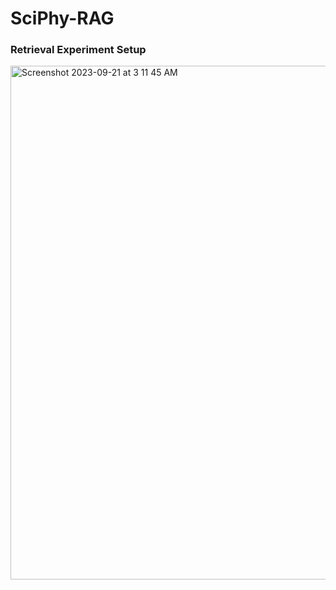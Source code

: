 # SciPhy-RAG

### Retrieval Experiment Setup
<img width="822" alt="Screenshot 2023-09-21 at 3 11 45 AM" src="https://github.com/arnav10goel/SciPhy-RAG/assets/97335445/86f4d63a-d9bd-41a3-8031-af5c123f5d7f">
